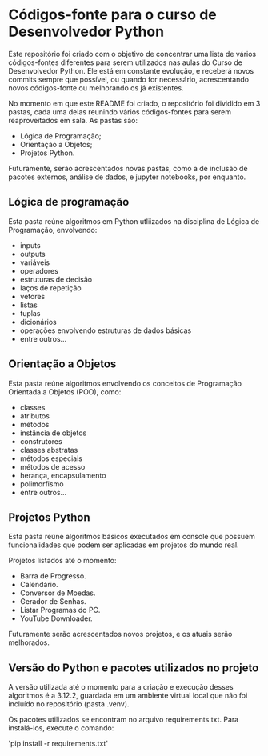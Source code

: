 # Códigos-fonte para o curso de Desenvolvedor Python

Este repositório foi criado com o objetivo de concentrar uma lista de vários códigos-fontes diferentes para serem utilizados nas aulas do Curso de Desenvolvedor Python. Ele está em constante evolução, e receberá novos commits sempre que possível, ou quando for necessário, acrescentando novos códigos-fonte ou melhorando os já existentes.

No momento em que este README foi criado, o repositório foi dividido em 3 pastas, cada uma delas reunindo vários códigos-fontes para serem reaproveitados em sala. As pastas são:

- Lógica de Programação;
- Orientação a Objetos;
- Projetos Python.

Futuramente, serão acrescentados novas pastas, como a de inclusão de pacotes externos, análise de dados, e jupyter notebooks, por enquanto.

## Lógica de programação

Esta pasta reúne algoritmos em Python utliizados na disciplina de Lógica de Programação, envolvendo:
- inputs
- outputs
- variáveis
- operadores
- estruturas de decisão
- laços de repetição
- vetores
- listas
- tuplas
- dicionários
- operações envolvendo estruturas de dados básicas
- entre outros...

## Orientação a Objetos

Esta pasta reúne algoritmos envolvendo os conceitos de Programação Orientada a Objetos (POO), como:
- classes
- atributos
- métodos
- instância de objetos
- construtores
- classes abstratas
- métodos especiais
- métodos de acesso
- herança, encapsulamento
- polimorfismo
- entre outros...

## Projetos Python

Esta pasta reúne algoritmos básicos executados em console que possuem funcionalidades que podem ser aplicadas em projetos do mundo real.

Projetos listados até o momento:
- Barra de Progresso.
- Calendário.
- Conversor de Moedas.
- Gerador de Senhas.
- Listar Programas do PC.
- YouTube Downloader.

Futuramente serão acrescentados novos projetos, e os atuais serão melhorados.

## Versão do Python e pacotes utilizados no projeto

A versão utilizada até o momento para a criação e execução desses algoritmos é a 3.12.2, guardada em um ambiente virtual local que não foi incluído no repositório (pasta .venv).

Os pacotes utilizados se encontram no arquivo requirements.txt. Para instalá-los, execute o comando:

'pip install -r requirements.txt'
